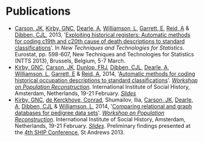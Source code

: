# Publications

* [Carson, JK][Carson], [Kirby, GNC][Kirby], [Dearle, A][Dearle], [Williamson, L][Williamson], [Garrett, E][Garrett], [Reid, A][Reid] & [Dibben, CJL][Dibben], 2013, '[Exploiting historical registers: Automatic methods for coding c19th and c20th cause of death descriptions to standard classifications][NTTS Paper]'. In *New Techniques and Technologies for Statistics*. Eurostat, pp. 598-607, New Techniques and Technologies for Statistics (NTTS 2013), Brussels, Belgium, 5-7 March.
* [Kirby, GNC][Kirby], [Carson, JK][Carson], [Dunlop, FRJ][Dunlop], [Dibben, CJL][Dibben], [Dearle, A][Dearle], [Williamson, L][Williamson], [Garrett, E][Garrett] & [Reid, A][Reid], 2014, '[Automatic methods for coding historical occupation descriptions to standard classifications][Amsterdam Coding Paper]'. *[Workshop on Population Reconstruction][Population Reconstruction]*. International Institute of Social History, Amsterdam, Netherlands, 19-21 February. *[Slides][Amsterdam Coding Slides]*
* [Kirby, GNC][Kirby], [de Kerckhove, Conrad][de Kerckhove], Shumailov, Ilia, [Carson, JK][Carson], [Dearle, A][Dearle], [Dibben, CJL][Dibben] & [Williamson, L][Williamson], 2014, '[Comparing relational and graph databases for pedigree data sets][Amsterdam Database Paper]'. *[Workshop on Population Reconstruction][Population Reconstruction]*. International Institute of Social History, Amsterdam, Netherlands, 19-21 February. *[Slides][Amsterdam Database Slides]*. Preliminary findings presented at the [4th SHIP Conference][SHIP Conference], St Andrews 2013.


[Carson]:       https://risweb.st-andrews.ac.uk/portal/da/persons/jamie-kirk-carson(afa72717-3665-430a-91cc-10efe0fbff76).html
[Dearle]:       https://risweb.st-andrews.ac.uk/portal/da/persons/alan-dearle(2c185714-f33d-4d3a-9f98-9fe210cc3bdd).html
[de Kerckhove]: https://www.linkedin.com/in/cfedk
[Dibben]:       https://risweb.st-andrews.ac.uk/portal/da/persons/christopher-john-lloyd-dibben(9361a0d3-e534-4772-9c37-0b744cc7a211).html
[Dunlop]:       https://risweb.st-andrews.ac.uk/portal/da/persons/fraser-robin-james-dunlop(5339ebb1-528c-4e15-ab7a-ba2c8c26bbc3).html
[Garrett]:      http://www.geog.cam.ac.uk/people/garrett/
[Kirby]:        https://risweb.st-andrews.ac.uk/portal/da/persons/graham-njal-cameron-kirby(4d01ed18-cde6-4dd6-9948-64451f43a1a7).html
[Reid]:         http://www.geog.cam.ac.uk/people/reid/
[Williamson]:   https://risweb.st-andrews.ac.uk/portal/da/persons/lee-williamson(b3d25d36-0c89-48c4-ad99-d96829502488).html

[Mosaic Poster]:   /files/mosaic-poster.pdf
[NTTS Paper]:      https://risweb.st-andrews.ac.uk/portal/da/researchoutput/exploiting-historical-registers-automatic-methods-for-coding-c19th-and-c20th-cause-of-death-descriptions-to-standard-classifications(1314709c-8a20-4431-92c5-576dca1a9b56).html
[SHIP Conference]: http://www.scot-ship.ac.uk/conference-2013
[Population Reconstruction]: http://socialhistory.org/en/hsn/workshop-population-reconstruction
[Amsterdam Coding Paper]: http://socialhistory.org/sites/default/files/docs/kirby_et_al_-_occupation_coding.pdf#overlay-context=en/hsn/programme-workshop-population-reconstruction
[Amsterdam Coding Slides]: /files/amsterdam-coding-slides.pdf
[Amsterdam Database Paper]: http://socialhistory.org/sites/default/files/docs/kirby_et_al_-_database_comparison.pdf#overlay-context=en/hsn/programme-workshop-population-reconstruction
[Amsterdam Database Slides]: /files/amsterdam-database-slides.pdf
